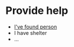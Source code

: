 # Provide help

- [I've found person](/pages/entities/found-people/create.md)
- I have shelter
- ...
